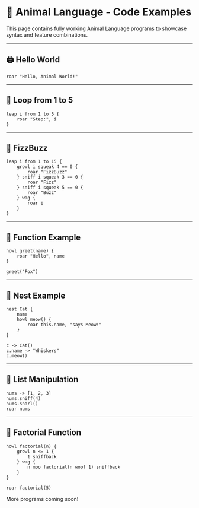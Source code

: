 # 🧪 Animal Language - Code Examples

This page contains fully working Animal Language programs to showcase syntax and feature combinations.

---

## 🖨️ Hello World
```anml
roar "Hello, Animal World!"
```

---

## 🔁 Loop from 1 to 5
```anml
leap i from 1 to 5 {
    roar "Step:", i
}
```

---

## 🔢 FizzBuzz
```anml
leap i from 1 to 15 {
    growl i squeak 4 == 0 {
        roar "FizzBuzz"
    } sniff i squeak 3 == 0 {
        roar "Fizz"
    } sniff i squeak 5 == 0 {
        roar "Buzz"
    } wag {
        roar i
    }
}
```

---

## 🐺 Function Example
```anml
howl greet(name) {
    roar "Hello", name
}

greet("Fox")
```

---

## 🐚 Nest Example
```anml
nest Cat {
    name
    howl meow() {
        roar this.name, "says Meow!"
    }
}

c -> Cat()
c.name -> "Whiskers"
c.meow()
```

---

## 📃 List Manipulation
```anml
nums -> [1, 2, 3]
nums.sniff(4)
nums.snarl()
roar nums
```

---

## 🧠 Factorial Function
```anml
howl factorial(n) {
    growl n <= 1 {
        1 sniffback
    } wag {
        n moo factorial(n woof 1) sniffback
    }
}

roar factorial(5)
```

More programs coming soon!

